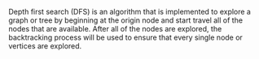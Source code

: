 Depth first search (DFS) is an algorithm that is implemented to explore a graph or tree by beginning at the origin node and start travel all of the nodes that are available. After all of the nodes are explored, the backtracking process will be used to ensure that every single node or vertices are explored. 
